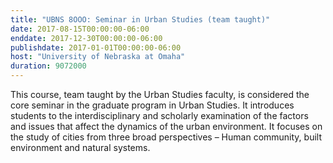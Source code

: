 ```yaml
---
title: "UBNS 8OOO: Seminar in Urban Studies (team taught)"
date: 2017-08-15T00:00:00-06:00
enddate: 2017-12-30T00:00:00-06:00
publishdate: 2017-01-01T00:00:00-06:00
host: "University of Nebraska at Omaha"
duration: 9072000
---
```


This course, team taught by the Urban Studies faculty, is considered the core seminar in the graduate program in Urban Studies. It introduces students to the interdisciplinary and scholarly examination of the factors and issues that affect the dynamics of the urban environment. It focuses on the study of cities from three broad perspectives – Human community, built environment and natural systems.
